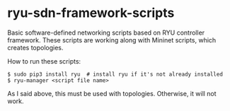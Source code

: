 # ryu-sdn-framework-scripts
Basic software-defined networking scripts based on RYU controller framework.
These scripts are working along with Mininet scripts, which creates topologies.

How to run these scripts:

```$ sudo pip3 install ryu  # install ryu if it's not already installed```
<br>
```$ ryu-manager <script file name>```

As I said above, this must be used with topologies. Otherwise, it will not work.
